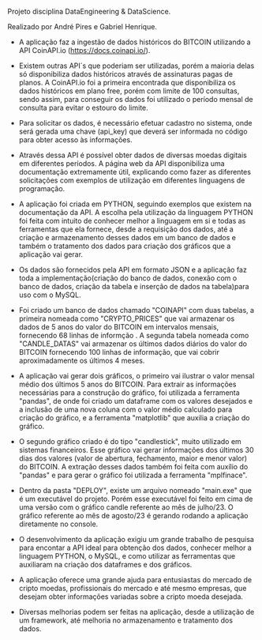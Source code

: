 Projeto disciplina DataEngineering & DataScience.

Realizado por André Pires e Gabriel Henrique.

- A aplicação faz a ingestão de dados históricos do BITCOIN utilizando a API CoinAPI.io (https://docs.coinapi.io/).

- Existem outras API´s que poderiam ser utilizadas, porém a maioria delas só disponibiliza dados históricos através de assinaturas pagas de planos. A CoinAPI.io foi a primeira encontrada que disponibiliza os dados históricos em plano free, porém com limite de 100 consultas, sendo assim, para conseguir os dados foi utilizado o período mensal de consulta para evitar o estouro do limite.

- Para solicitar os dados, é necessário efetuar cadastro no sistema, onde será gerada uma chave (api_key) que deverá ser informada no código para obter acesso às informações.

- Através dessa API é possível obter dados de diversas moedas digitais em diferentes períodos. A página web da API disponibiliza uma documentação extremamente útil, explicando como fazer as diferentes solicitações com exemplos de utilização em diferentes linguagens de programação.

- A aplicação foi criada em PYTHON, seguindo exemplos que existem na documentação da API. A escolha pela utilização da linguagem PYTHON foi feita com intuito de conhecer melhor a linguagem em si e todas as ferramentas que ela fornece, desde a requisição dos dados, até a criação e armazenamento desses dados em um banco de dados e também o tratamento dos dados para criação dos gráficos que a aplicação vai gerar.

- Os dados são fornecidos pela API em formato JSON e a aplicação faz toda a implementação(criação do banco de dados, conexão com o banco de dados, criação da tabela e inserção de dados na tabela)para uso com o MySQL.

- Foi criado um banco de dados chamado "COINAPI" com duas tabelas, a primeira nomeada como "CRYPTO_PRICES" que vai armazenar os dados de 5 anos do valor do BITCOIN em intervalos mensais, fornecendo 68 linhas de informção . A segunda tabela  nomeada como "CANDLE_DATAS" vai armazenar os últimos dados diários do valor do BITCOIN fornecendo 100 linhas de informação, que vai cobrir aproximadamente os últimos 4 meses.

- A aplicação vai gerar dois gráficos, o primeiro vai ilustrar o valor mensal médio dos últimos 5 anos do BITCOIN. Para extrair as informações necessárias para a construção do gráfico, foi utilizada a ferramenta "pandas", de onde foi criado um dataframe com os valores desejados e a inclusão de uma nova coluna com o valor médio calculado para criação do gráfico, e a ferramenta  "matplotlib" que auxilia a criação do gráfico.

- O segundo gráfico criado é do tipo "candlestick", muito utilizado em sistemas financeiros. Esse gráfico vai gerar informações dos últimos 30 dias dos valores (valor de abertura, fechamento, maior e menor valor) do BITCOIN. A extração desses dados também foi feita com auxílio do "pandas" e para gerar o gráfico foi utilizada a ferramenta "mplfinace".

- Dentro da pasta "DEPLOY", existe um arquivo nomeado "main.exe" que é um executável do projeto. Porém esse executável foi feito em cima de uma versão com o gráfico candle referente ao mês de julho/23. O gráfico referente ao mês de agosto/23 é gerando rodando a aplicação diretamente no console.

- O desenvolvimento da aplicação exigiu um grande trabalho de pesquisa para encontar a API ideal para obtenção dos dados, conhecer melhor a linguagem PYTHON, o MySQL,  e como utilizar as ferramentas que auxiliaram na criação dos dataframes e dos gráficos.

- A aplicação oferece uma grande ajuda para entusiastas do mercado de cripto moedas, profissionais do mercado e até mesmo empresas, que desejam obter informações variadas sobre a cripto moeda desejada.

- Diversas melhorias podem ser feitas na aplicação, desde a utilização de um framework, até melhoria no armazenamento e tratamento dos dados.